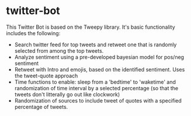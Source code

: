 # twitter-bot
This Twitter Bot is based on the Tweepy library. It's basic functionality includes the following:
- Search twitter feed for top tweets and retweet one that is randomly selected from among the top tweets.
- Analyze sentiment using a pre-developed bayesian model for pos/neg sentiment
- Retweet with Intro and emojis, based on the identified sentiment. Uses the tweet-quote approach
- Time functions to enable: sleep from a 'bedtime' to 'waketime' and randomization of time interval by a selected percentage (so that the tweets don't litterally go out like clockwork)
- Randomization of sources to include tweet of quotes with a specified percentage of tweets.